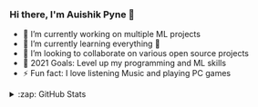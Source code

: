 
### Hi there, I'm Auishik Pyne 👋



- 🔭 I’m currently working on multiple ML projects
- 🌱 I’m currently learning everything 🤣
- 👯 I’m looking to collaborate on various open source projects
- 🥅 2021 Goals: Level up my programming and ML skills
- ⚡ Fun fact: I love listening Music and playing PC games







<details>
  <summary>:zap: GitHub Stats</summary>

  <img align="left" alt="Auishik Pyne's GitHub Stats" src="https://github-readme-stats.codestackr.vercel.app/api?username=auishikpyne&show_icons=true&hide_border=true" />

</details>

[email]: auishikpyne@gmail.com
[twitter]: https://twitter.com/AuishikP

[linkedin]: https://www.linkedin.com/in/auishikpyne/
